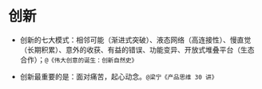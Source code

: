 # 创新

- 创新的七大模式：相邻可能（渐进式突破）、液态网络（高连接性）、慢直觉（长期积累）、意外的收获、有益的错误、功能变异、开放式堆叠平台（生态合作）；`@《伟大创意的诞生：创新自然史》`

- 创新最重要的是：面对痛苦，起心动念。`@梁宁《产品思维 30 讲》`
